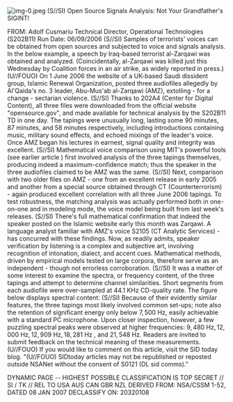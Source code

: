 ![img-0.jpeg](img-0.jpeg)
(S//SI) Open Source Signals Analysis: Not Your Grandfather's SIGINT!

FROM: Adolf Cusmariu
Technical Director, Operational Technologies (S202B11)
Run Date: 06/09/2006
(S//SI) Samples of terrorists' voices can be obtained from open sources and subjected to voice and signals analysis. In the below example, a speech by Iraq-based terrorist al-Zarqawi was obtained and analyzed. (Coincidentally, al-Zarqawi was killed just this Wednesday by Coalition forces in an air strike, as widely reported in press.)
(U//FOUO) On 1 June 2006 the website of a UK-based Saudi dissident group, Islamic Renewal Organization, posted three audiofiles allegedly by Al'Qaida's no. 3 leader, Abu-Mus'ab al-Zarqawi (AMZ), extolling - for a change - sectarian violence.
(S//SI) Thanks to 202A4 (Center for Digital Content), all three files were downloaded from the official website "opensource.gov", and made available for technical analysis by the S202B11 TD in one day. The tapings were unusually long, lasting some 90 minutes, 87 minutes, and 58 minutes respectively, including introductions containing music, military sound effects, and echoed mixings of the leader's voice. Once AMZ began his lectures in earnest, signal quality and integrity was excellent.
(S//SI) Mathematical voice comparison using MIT's powerful tools (see earlier article ) first involved analysis of the three tapings themselves, producing indeed a maximum-confidence match; thus the speaker in the three audiofiles claimed to be AMZ was the same.
(S//SI) Next, comparison with two older files on AMZ - one from an excellent release in early 2005 and another from a special source obtained through CT (Counterterrorism) - again produced excellent correlation with all three June 2006 tapings. To test robustness, the matching analysis was actually performed both in one-on-one and in modeling mode, the voice model being built from last week's releases.
(S//SI) There's full mathematical confirmation that indeed the speaker posted on the Islamic website early this month was Zarqawi. A language analyst familiar with AMZ's voice S2105 (CT Analytic Services) - has concurred with these findings. Now, as readily admits, speaker verification by listening is a complex and subjective art, involving recognition of intonation, dialect, and accent cues. Mathematical methods, driven by empirical models tested on large corpora, therefore serve as an independent - though not errorless corroboration.
(S//SI) It was a matter of some interest to examine the spectra, or frequency content, of the three tapings and attempt to determine channel similarities. Short segments from each audiofile were over-sampled at 44.1 KHz CD-quality rate. The figure below displays spectral content:
(S//SI) Because of their evidently similar features, the three tapings most likely involved common set-ups; note also the retention of significant energy only below $7,500 \mathrm{~Hz}$, easily achievable with a standard PC microphone. Upon closer inspection, however, a few puzzling spectral peaks were observed at higher frequencies: $9,480 \mathrm{~Hz}, 12,000 \mathrm{~Hz}, 12,909 \mathrm{~Hz}, 18,281$ Hz , and $21,548 \mathrm{~Hz}$. Readers are invited to submit feedback on the technical meaning of these measurements.
(U//FOUO) If you would like to comment on this article, visit the SID today blog.
"(U//FOUO) SIDtoday articles may not be republished or reposted outside NSANet without the consent of S0121 (DL sid comms)."

DYNAMIC PAGE -- HIGHEST POSSIBLE CLASSIFICATION IS
TOP SECRET // SI / TK // REL TO USA AUS CAN GBR NZL
DERIVED FROM: NSA/CSSM 1-52, DATED 08 JAN 2007 DECLASSIFY ON: 20320108
